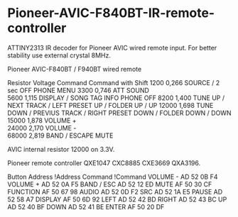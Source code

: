 # Pioneer-AVIC-F840BT-IR-remote-controller
ATTINY2313 IR decoder for Pioneer AVIC wired remote input.
For better stability use external crystal 8MHz.

Pioneer AVIC-F840BT / F940BT wired remote

Resistor  Voltage   Command                                     Command with Shift
1200	    0,266   	SOURCE / 2 sec OFF	                        PHONE MENU
3300	    0,746   	ATT SOUND	
5600	    1,115   	DISPLAY / SONG TAG INFO     	              PHONE OFF
8200	    1,400   	TUNE UP / NEXT TRACK / LEFT	PRESET          UP / FOLDER UP / UP
12000	    1,698   	TUNE DOWN / PREVIUS TRACK / RIGHT	PRESET    DOWN / FOLDER DOWN / DOWN
15000	    1,878   	VOLUME +	
24000	    2,170   	VOLUME -	
68000	    2,819   	BAND / ESCAPE               	              MUTE

AVIC internal resistor 12000 on 3.3V.

Pioneer remote controller QXE1047 CXC8885 CXE3669 QXA3196.

Button	    Address	!Address	Command	!Command
VOLUME -	  AD  	  52      	0B     	F4
VOLUME +	  AD	    52	      0A    	F5
BAND / ESC	AD	    52      	12    	ED
MUTE	      AF	    50      	30  	  CF
FUNCTION  	AF	    50      	67  	  98
AUDIO	      AD	    52      	0D  	  F2
SRC	        AD	    52	      1A  	  E5
PAUSE	      AD	    52	      58   	  A7
DISPLAY	    AF	    50	      6D   	  92
LEFT	      AD	    52	      42     	BD
RIGHT	      AD	    52	      43  	  BC
UP	        AD	    52	      40  	  BF
DOWN	      AD	    52	      41  	  BE
ENTER	      AF	    50	      20  	  DF

